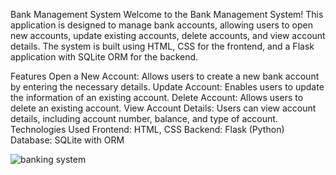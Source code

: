 Bank Management System
Welcome to the Bank Management System! This application is designed to manage bank accounts, allowing users to open new accounts, update existing accounts, delete accounts, and view account details. The system is built using HTML, CSS for the frontend, and a Flask application with SQLite ORM for the backend.

Features
Open a New Account: Allows users to create a new bank account by entering the necessary details.
Update Account: Enables users to update the information of an existing account.
Delete Account: Allows users to delete an existing account.
View Account Details: Users can view account details, including account number, balance, and type of account.
Technologies Used
Frontend: HTML, CSS
Backend: Flask (Python)
Database: SQLite with ORM

![banking system](https://github.com/Gouthamvaishnav11/Bank-System-project-/assets/164034025/e65628d9-cfc9-4e2b-96ff-61673f57883b)
